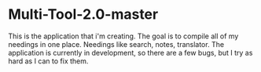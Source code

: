 # Multi-Tool-2.0-master
This is the application that i'm creating. The goal is to compile all of my needings in one place. Needings like search, notes, translator. 
The application is currently in development, so there are a few bugs, but I try as hard as I can to fix them.
